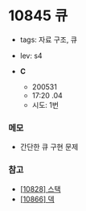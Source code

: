 # 10845 큐
 
 - tags: 자료 구조, 큐
 - lev: s4

- **C**
  - 200531
  - 17:20 .04
  - 시도: 1번

### 메모
 - 간단한 큐 구현 문제

### 참고
 - [[10828] 스택](https://uhug.github.io/docs/10828)
 - [[10866] 덱](https://uhug.github.io/docs/10866)